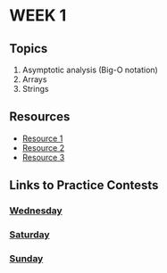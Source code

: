 # WEEK 1

## Topics

1. Asymptotic analysis (Big-O notation)
2. Arrays
3. Strings

## Resources

- [Resource 1](#)
- [Resource 2](#)
- [Resource 3](#)

## Links to Practice Contests

### [Wednesday](#)

### [Saturday](#)

### [Sunday](#)
